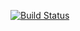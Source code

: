 [![Build Status](http://168.61.22.128:8080/buildStatus/icon?job=project-parent)](http://168.61.22.128:8080/job/project-parent)

